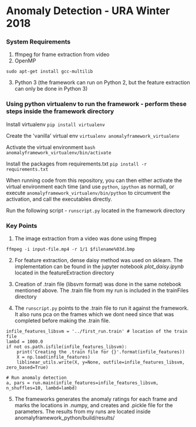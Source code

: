 # Anomaly Detection - URA Winter 2018

### System Requirements
1. ffmpeg for frame extraction from video
2. OpenMP
```
sudo apt-get install gcc-multilib
```
3. Python 3 (the framework can run on Python 2, but the feature extraction can only be done in Python 3)

### Using python virtualenv to run the framework - perform these steps inside the framework directory

Install virtualenv
`pip install virtualenv`

Create the 'vanilla' virtual env
`virtualenv anomalyframework_virtualenv`

Activate the virtual environment
`bash anomalyframework_virtualenv/bin/activate`

Install the packages from requirements.txt
`pip install -r requirements.txt`

When running code from this repository, you can then either activate the virtual environment each time (and use `python`, `ipython` as normal), or execute `anomalyframework_virtualenv/bin/python` to circumvent the activation, and call the executables directly.

Run the following script - ```runscript.py``` located in the framework directory

### Key Points

1. The image extraction from a video was done using ffmpeg
```
ffmpeg -i input-file.mp4 -r 1/1 $filename%03d.bmp
```
2. For feature extraction, dense daisy method was used on sklearn. The implementation can be found in the jupyter notebook *plot_daisy.ipynb* located in the featureExtraction directory

3. Creation of .train file (libsvm format) was done in the same notebook mentioned above. The .train file from my run is included in the trainFiles directory

4. The ```runscript.py``` points to the .train file to run it against the framework. It also runs pca on the frames which we dont need since that was completed before making the .train file.
```
infile_features_libsvm = '../first_run.train' # location of the train file
lambd = 1000.0
if not os.path.isfile(infile_features_libsvm):
    print('Creating the .train file for {}'.format(infile_features))
    X = np.load(infile_features)
    liblinear_utils.write(X, y=None, outfile=infile_features_libsvm, zero_based=True)

# Run anomaly detection
a, pars = run.main(infile_features=infile_features_libsvm, n_shuffles=10, lambd=lambd)
```

5. The frameworks generates the anomaly ratings for each frame and marks the locations in .numpy, and creates and .pickle file for the parameters. The results from my runs are located inside anomalyframework_python/build/results/

